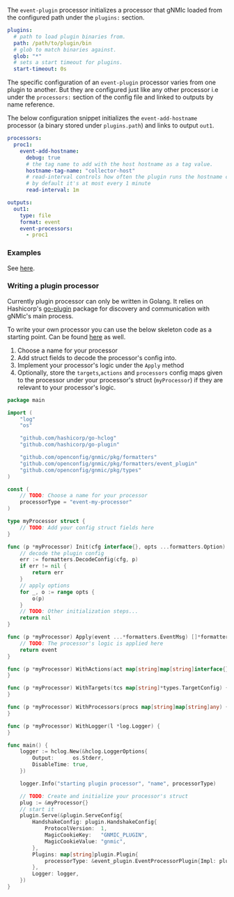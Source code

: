 The `event-plugin` processor initializes a processor that gNMIc loaded from the configured path under the `plugins:` section.

```yaml
plugins:
  # path to load plugin binaries from.
  path: /path/to/plugin/bin
  # glob to match binaries against.
  glob: "*"
  # sets a start timeout for plugins.
  start-timeout: 0s
```

The specific configuration of an `event-plugin` processor varies from one plugin to another. But they are configured just like any other processor i.e under the `processors:` section of the config file and linked to outputs by name reference.

The below configuration snippet initializes the `event-add-hostname` processor (a binary stored under `plugins.path`) and links to output `out1`.

```yaml
processors:
  proc1:
    event-add-hostname:
      debug: true
      # the tag name to add with the host hostname as a tag value.
      hostname-tag-name: "collector-host"
      # read-interval controls how often the plugin runs the hostname cmd to get the host hostanme
      # by default it's at most every 1 minute
      read-interval: 1m

outputs:
  out1:
    type: file
    format: event
    event-processors:
      - proc1
```

### Examples

See [here](https://github.com/openconfig/gnmic/tree/main/examples/plugins).

### Writing a plugin processor

Currently plugin processor can only be written in Golang. It relies on Hashicorp's [go-plugin](https://github.com/hashicorp/go-plugin) package for discovery and communication with gNMIc's main process.

To write your own processor you can use the below skeleton code as a starting point. Can be found [here](https://github.com/openconfig/gnmic/tree/main/examples/plugins/minimal) as well.

1. Choose a name for your processor
2. Add struct fields to decode the processor's config into.
3. Implement your processor's logic under the `Apply` method
4. Optionally, store the `targets`,`actions` and `processors` config maps given to the processor under your processor's struct (`myProcessor`) if they are relevant to your processor's logic.

```go
package main

import (
	"log"
	"os"

	"github.com/hashicorp/go-hclog"
	"github.com/hashicorp/go-plugin"

	"github.com/openconfig/gnmic/pkg/formatters"
	"github.com/openconfig/gnmic/pkg/formatters/event_plugin"
	"github.com/openconfig/gnmic/pkg/types"
)

const (
	// TODO: Choose a name for your processor
	processorType = "event-my-processor"
)

type myProcessor struct {
	// TODO: Add your config struct fields here
}

func (p *myProcessor) Init(cfg interface{}, opts ...formatters.Option) error {
	// decode the plugin config
	err := formatters.DecodeConfig(cfg, p)
	if err != nil {
		return err
	}
	// apply options
	for _, o := range opts {
		o(p)
	}
	// TODO: Other initialization steps...
	return nil
}

func (p *myProcessor) Apply(event ...*formatters.EventMsg) []*formatters.EventMsg {
	// TODO: The processor's logic is applied here
	return event
}

func (p *myProcessor) WithActions(act map[string]map[string]interface{}) {
}

func (p *myProcessor) WithTargets(tcs map[string]*types.TargetConfig) {
}

func (p *myProcessor) WithProcessors(procs map[string]map[string]any) {
}

func (p *myProcessor) WithLogger(l *log.Logger) {
}

func main() {
	logger := hclog.New(&hclog.LoggerOptions{
		Output:      os.Stderr,
		DisableTime: true,
	})

	logger.Info("starting plugin processor", "name", processorType)

	// TODO: Create and initialize your processor's struct
	plug := &myProcessor{}
	// start it
	plugin.Serve(&plugin.ServeConfig{
		HandshakeConfig: plugin.HandshakeConfig{
			ProtocolVersion:  1,
			MagicCookieKey:   "GNMIC_PLUGIN",
			MagicCookieValue: "gnmic",
		},
		Plugins: map[string]plugin.Plugin{
			processorType: &event_plugin.EventProcessorPlugin{Impl: plug},
		},
		Logger: logger,
	})
}
```
